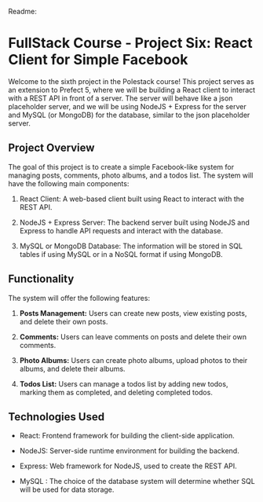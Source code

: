 Readme:

# FullStack Course - Project Six: React Client for Simple Facebook

Welcome to the sixth project in the Polestack course! This project serves as an extension to Prefect 5, where we will be building a React client to interact with a REST API in front of a server. The server will behave like a json placeholder server, and we will be using NodeJS + Express for the server and MySQL (or MongoDB) for the database, similar to the json placeholder server.

## Project Overview

The goal of this project is to create a simple Facebook-like system for managing posts, comments, photo albums, and a todos list. The system will have the following main components:

1. React Client: A web-based client built using React to interact with the REST API.

2. NodeJS + Express Server: The backend server built using NodeJS and Express to handle API requests and interact with the database.

3. MySQL or MongoDB Database: The information will be stored in SQL tables if using MySQL or in a NoSQL format if using MongoDB.

## Functionality

The system will offer the following features:

1. **Posts Management:** Users can create new posts, view existing posts, and delete their own posts.

2. **Comments:** Users can leave comments on posts and delete their own comments.

3. **Photo Albums:** Users can create photo albums, upload photos to their albums, and delete their albums.

4. **Todos List:** Users can manage a todos list by adding new todos, marking them as completed, and deleting completed todos.

## Technologies Used

- React: Frontend framework for building the client-side application.

- NodeJS: Server-side runtime environment for building the backend.

- Express: Web framework for NodeJS, used to create the REST API.

- MySQL : The choice of the database system will determine whether SQL  will be used for data storage.


